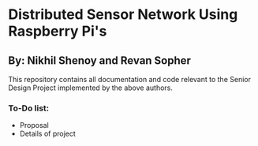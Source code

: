 # Distributed Sensor Network Using Raspberry Pi's
## By: Nikhil Shenoy and Revan Sopher

This repository contains all documentation and code relevant to the Senior Design Project implemented by the above authors. 

### To-Do list:
* Proposal
* Details of project
